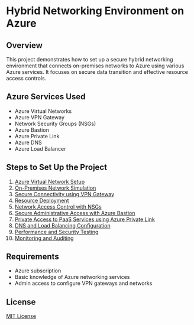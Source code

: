 # Hybrid Networking Environment on Azure

## Overview
This project demonstrates how to set up a secure hybrid networking environment that connects on-premises networks to Azure using various Azure services. It focuses on secure data transition and effective resource access controls.

## Azure Services Used
- Azure Virtual Networks
- Azure VPN Gateway
- Network Security Groups (NSGs)
- Azure Bastion
- Azure Private Link
- Azure DNS
- Azure Load Balancer

## Steps to Set Up the Project
1. [Azure Virtual Network Setup](./docs/1-azure-vnet-setup.md)
2. [On-Premises Network Simulation](./docs/2-on-premises-simulation.md)
3. [Secure Connectivity using VPN Gateway](./docs/3-secure-connectivity.md)
4. [Resource Deployment](./docs/4-resource-deployment.md)
5. [Network Access Control with NSGs](./docs/5-network-access-control.md)
6. [Secure Administrative Access with Azure Bastion](./docs/6-secure-access.md)
7. [Private Access to PaaS Services using Azure Private Link](./docs/7-private-access.md)
8. [DNS and Load Balancing Configuration](./docs/8-dns-load-balancer.md)
9. [Performance and Security Testing](./docs/9-testing.md)
10. [Monitoring and Auditing](./docs/10-monitoring-auditing.md)

## Requirements
- Azure subscription
- Basic knowledge of Azure networking services
- Admin access to configure VPN gateways and networks

## License
[MIT License](./LICENSE)
